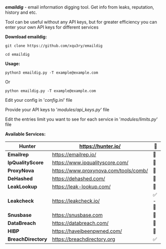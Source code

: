 
***emaildig*** - email information digging tool. Get info from leaks, reputation, history and etc.

Tool can be useful without any API keys, but for greater efficiency you can enter your own API keys for different services

**Download emaildig:**

```
git clone https://github.com/xqu3ry/emaildig
```

```
cd emaildig
```

**Usage:**

```
python3 emaildig.py -T example@example.com
```

Or

```
python emaildig.py -T example@example.com
```

Edit your config in '*config.ini*' file

Provide your API keys to '*modules/api_keys.py*' file

Edit the entries limit you want to see for each service in '*modules/limits.py*' file

**Available  Services:**


| Hunter              | https://hunter.io/                    | 🔑     |
| ------------------- | ------------------------------------- | ------ |
| **Emailrep**        | https://emailrep.io/                  | 🔑     |
| **IpQualityScore**  | https://www.ipqualityscore.com/       | 🔑     |
| **ProxyNova**       | https://www.proxynova.com/tools/comb/ | 🚧     |
| **DeHashed**        | https://dehashed.com/                 | 🔑     |
| **LeakLookup**      | https://leak-lookup.com/              | 🔑     |
| **Leakcheck**       | https://leakcheck.io/                 | ✅ - 🔑 |
| **Snusbase**        | https://snusbase.com                  | 🔑     |
| **DataBreach**      | https://databreach.com/               | 🔑     |
| **HIBP**            | https://haveibeenpwned.com/           | 🔑     |
| **BreachDirectory** | https://breachdirectory.org           | ✅      |



